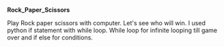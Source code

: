**Rock_Paper_Scissors**

Play Rock paper scissors with computer. Let's see who will win. I used python if statement with while loop. 
While loop for infinite looping till game over and if else for conditions.
